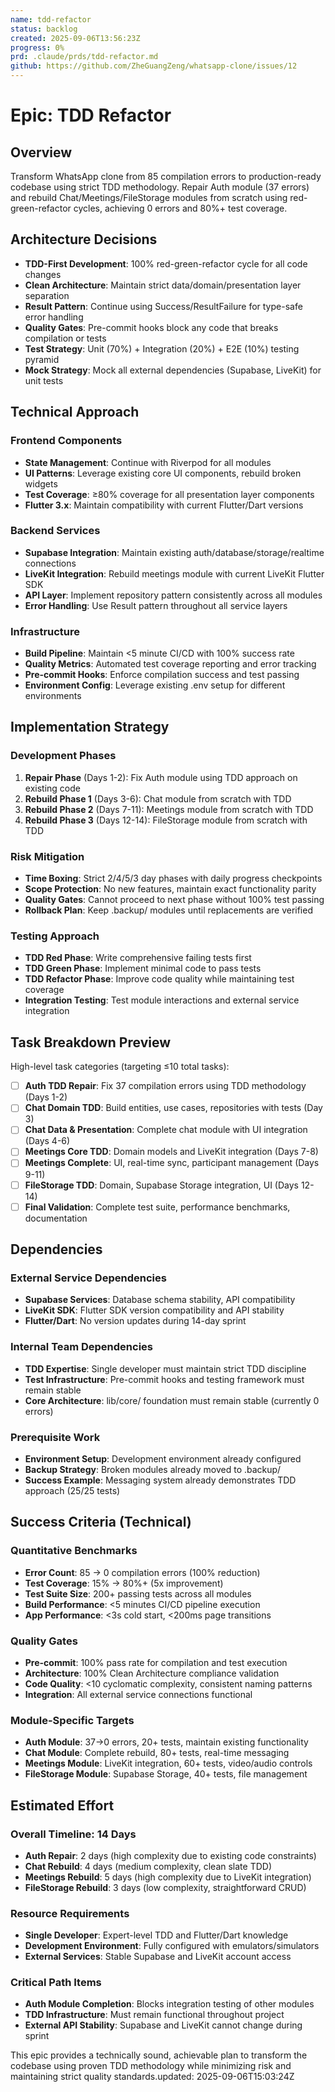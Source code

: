 ```yaml
---
name: tdd-refactor
status: backlog
created: 2025-09-06T13:56:23Z
progress: 0%
prd: .claude/prds/tdd-refactor.md
github: https://github.com/ZheGuangZeng/whatsapp-clone/issues/12
---
```


# Epic: TDD Refactor

## Overview

Transform WhatsApp clone from 85 compilation errors to production-ready codebase using strict TDD methodology. Repair Auth module (37 errors) and rebuild Chat/Meetings/FileStorage modules from scratch using red-green-refactor cycles, achieving 0 errors and 80%+ test coverage.

## Architecture Decisions

- **TDD-First Development**: 100% red-green-refactor cycle for all code changes
- **Clean Architecture**: Maintain strict data/domain/presentation layer separation
- **Result Pattern**: Continue using Success/ResultFailure for type-safe error handling
- **Quality Gates**: Pre-commit hooks block any code that breaks compilation or tests
- **Test Strategy**: Unit (70%) + Integration (20%) + E2E (10%) testing pyramid
- **Mock Strategy**: Mock all external dependencies (Supabase, LiveKit) for unit tests

## Technical Approach

### Frontend Components
- **State Management**: Continue with Riverpod for all modules
- **UI Patterns**: Leverage existing core UI components, rebuild broken widgets
- **Test Coverage**: ≥80% coverage for all presentation layer components
- **Flutter 3.x**: Maintain compatibility with current Flutter/Dart versions

### Backend Services  
- **Supabase Integration**: Maintain existing auth/database/storage/realtime connections
- **LiveKit Integration**: Rebuild meetings module with current LiveKit Flutter SDK
- **API Layer**: Implement repository pattern consistently across all modules
- **Error Handling**: Use Result pattern throughout all service layers

### Infrastructure
- **Build Pipeline**: Maintain <5 minute CI/CD with 100% success rate
- **Quality Metrics**: Automated test coverage reporting and error tracking  
- **Pre-commit Hooks**: Enforce compilation success and test passing
- **Environment Config**: Leverage existing .env setup for different environments

## Implementation Strategy

### Development Phases
1. **Repair Phase** (Days 1-2): Fix Auth module using TDD approach on existing code
2. **Rebuild Phase 1** (Days 3-6): Chat module from scratch with TDD
3. **Rebuild Phase 2** (Days 7-11): Meetings module from scratch with TDD  
4. **Rebuild Phase 3** (Days 12-14): FileStorage module from scratch with TDD

### Risk Mitigation
- **Time Boxing**: Strict 2/4/5/3 day phases with daily progress checkpoints
- **Scope Protection**: No new features, maintain exact functionality parity
- **Quality Gates**: Cannot proceed to next phase without 100% test passing
- **Rollback Plan**: Keep .backup/ modules until replacements are verified

### Testing Approach
- **TDD Red Phase**: Write comprehensive failing tests first
- **TDD Green Phase**: Implement minimal code to pass tests  
- **TDD Refactor Phase**: Improve code quality while maintaining test coverage
- **Integration Testing**: Test module interactions and external service integration

## Task Breakdown Preview

High-level task categories (targeting ≤10 total tasks):

- [ ] **Auth TDD Repair**: Fix 37 compilation errors using TDD methodology (Days 1-2)
- [ ] **Chat Domain TDD**: Build entities, use cases, repositories with tests (Day 3)
- [ ] **Chat Data & Presentation**: Complete chat module with UI integration (Days 4-6) 
- [ ] **Meetings Core TDD**: Domain models and LiveKit integration (Days 7-8)
- [ ] **Meetings Complete**: UI, real-time sync, participant management (Days 9-11)
- [ ] **FileStorage TDD**: Domain, Supabase Storage integration, UI (Days 12-14)
- [ ] **Final Validation**: Complete test suite, performance benchmarks, documentation

## Dependencies

### External Service Dependencies
- **Supabase Services**: Database schema stability, API compatibility
- **LiveKit SDK**: Flutter SDK version compatibility and API stability
- **Flutter/Dart**: No version updates during 14-day sprint

### Internal Team Dependencies  
- **TDD Expertise**: Single developer must maintain strict TDD discipline
- **Test Infrastructure**: Pre-commit hooks and testing framework must remain stable
- **Core Architecture**: lib/core/ foundation must remain stable (currently 0 errors)

### Prerequisite Work
- **Environment Setup**: Development environment already configured
- **Backup Strategy**: Broken modules already moved to .backup/
- **Success Example**: Messaging system already demonstrates TDD approach (25/25 tests)

## Success Criteria (Technical)

### Quantitative Benchmarks
- **Error Count**: 85 → 0 compilation errors (100% reduction)
- **Test Coverage**: 15% → 80%+ (5x improvement)  
- **Test Suite Size**: 200+ passing tests across all modules
- **Build Performance**: <5 minutes CI/CD pipeline execution
- **App Performance**: <3s cold start, <200ms page transitions

### Quality Gates
- **Pre-commit**: 100% pass rate for compilation and test execution
- **Architecture**: 100% Clean Architecture compliance validation
- **Code Quality**: <10 cyclomatic complexity, consistent naming patterns
- **Integration**: All external service connections functional

### Module-Specific Targets
- **Auth Module**: 37→0 errors, 20+ tests, maintain existing functionality
- **Chat Module**: Complete rebuild, 80+ tests, real-time messaging
- **Meetings Module**: LiveKit integration, 60+ tests, video/audio controls
- **FileStorage Module**: Supabase Storage, 40+ tests, file management

## Estimated Effort

### Overall Timeline: 14 Days
- **Auth Repair**: 2 days (high complexity due to existing code constraints)
- **Chat Rebuild**: 4 days (medium complexity, clean slate TDD)
- **Meetings Rebuild**: 5 days (high complexity due to LiveKit integration)
- **FileStorage Rebuild**: 3 days (low complexity, straightforward CRUD)

### Resource Requirements
- **Single Developer**: Expert-level TDD and Flutter/Dart knowledge
- **Development Environment**: Fully configured with emulators/simulators
- **External Services**: Stable Supabase and LiveKit account access

### Critical Path Items
- **Auth Module Completion**: Blocks integration testing of other modules
- **TDD Infrastructure**: Must remain functional throughout project
- **External API Stability**: Supabase and LiveKit cannot change during sprint

This epic provides a technically sound, achievable plan to transform the codebase using proven TDD methodology while minimizing risk and maintaining strict quality standards.updated: 2025-09-06T15:03:24Z
